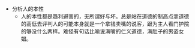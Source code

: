 

- 分析人的本性
    - 人的本性都是趋利避害的，无所谓好与坏。总是站在道德的制高点拿道德的高低去评判人的可能本身就是一个拿钱卖嘴的说客，跟为主人看门护院的够没什么两样。难怪有句话比喻说满嘴的仁义道德，满肚子的男盗女娼。
